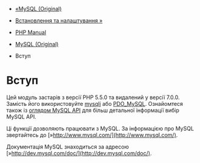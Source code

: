 - [«MySQL (Original)](book.mysql.md)
- [Встановлення та налаштування »](mysql.setup.md)

- [PHP Manual](index.md)
- [MySQL (Original)](book.mysql.md)
-   Вступ

# Вступ

Цей модуль застарів з версії PHP 5.5.0 та видалений у версії 7.0.0. Замість
його використовуйте [mysqli](book.mysqli.md) або
[PDO_MySQL](ref.pdo-mysql.md). Ознайомтеся також із [оглядом MySQL
API](mysqlinfo.api.choosing.md) для більш детальної інформації
вибір MySQL API.

Ці функції дозволяють працювати з MySQL. За інформацією про MySQL
звертайтесь до [»http://www.mysql.com/](http://www.mysql.com/).

Документація MySQL знаходиться за адресою
[»http://dev.mysql.com/doc/](http://dev.mysql.com/doc/).
